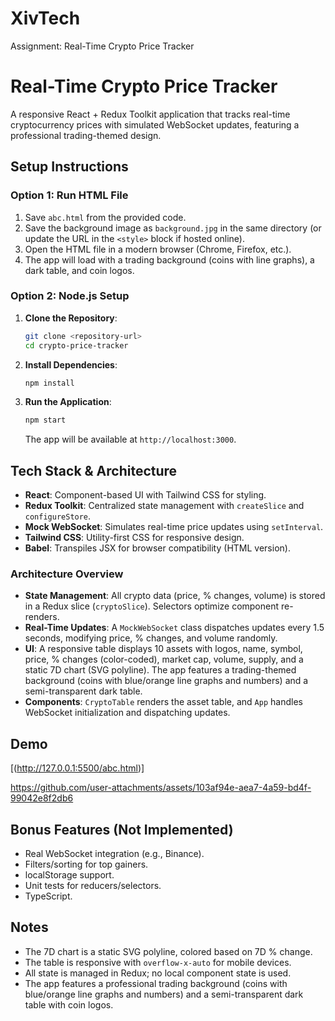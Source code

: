 # XivTech
Assignment: Real-Time Crypto Price Tracker
# Real-Time Crypto Price Tracker

A responsive React + Redux Toolkit application that tracks real-time cryptocurrency prices with simulated WebSocket updates, featuring a professional trading-themed design.

## Setup Instructions

### Option 1: Run HTML File
1. Save `abc.html` from the provided code.
2. Save the background image as `background.jpg` in the same directory (or update the URL in the `<style>` block if hosted online).
3. Open the HTML file in a modern browser (Chrome, Firefox, etc.).
4. The app will load with a trading background (coins with line graphs), a dark table, and coin logos.

### Option 2: Node.js Setup
1. **Clone the Repository**:
   ```bash
   git clone <repository-url>
   cd crypto-price-tracker
   ```
2. **Install Dependencies**:
   ```bash
   npm install
   ```
3. **Run the Application**:
   ```bash
   npm start
   ```
   The app will be available at `http://localhost:3000`.

## Tech Stack & Architecture

- **React**: Component-based UI with Tailwind CSS for styling.
- **Redux Toolkit**: Centralized state management with `createSlice` and `configureStore`.
- **Mock WebSocket**: Simulates real-time price updates using `setInterval`.
- **Tailwind CSS**: Utility-first CSS for responsive design.
- **Babel**: Transpiles JSX for browser compatibility (HTML version).

### Architecture Overview
- **State Management**: All crypto data (price, % changes, volume) is stored in a Redux slice (`cryptoSlice`). Selectors optimize component re-renders.
- **Real-Time Updates**: A `MockWebSocket` class dispatches updates every 1.5 seconds, modifying price, % changes, and volume randomly.
- **UI**: A responsive table displays 10 assets with logos, name, symbol, price, % changes (color-coded), market cap, volume, supply, and a static 7D chart (SVG polyline). The app features a trading-themed background (coins with blue/orange line graphs and numbers) and a semi-transparent dark table.
- **Components**: `CryptoTable` renders the asset table, and `App` handles WebSocket initialization and dispatching updates.

## Demo
[(http://127.0.0.1:5500/abc.html)]


https://github.com/user-attachments/assets/103af94e-aea7-4a59-bd4f-99042e8f2db6




## Bonus Features (Not Implemented)
- Real WebSocket integration (e.g., Binance).
- Filters/sorting for top gainers.
- localStorage support.
- Unit tests for reducers/selectors.
- TypeScript.

## Notes
- The 7D chart is a static SVG polyline, colored based on 7D % change.
- The table is responsive with `overflow-x-auto` for mobile devices.
- All state is managed in Redux; no local component state is used.
- The app features a professional trading background (coins with blue/orange line graphs and numbers) and a semi-transparent dark table with coin logos.
